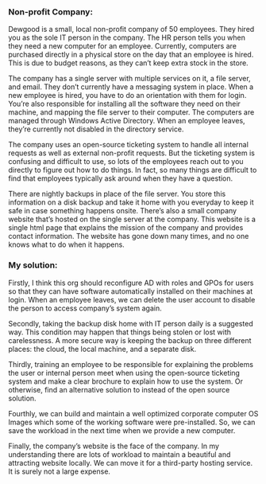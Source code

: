 ### Non-profit Company:

Dewgood is a small, local non-profit company of 50 employees. They hired you as the sole IT person in the company. The HR person tells you when they need a new computer for an employee. Currently, computers are purchased directly in a physical store on the day that an employee is hired. This is due to budget reasons, as they can’t keep extra stock in the store.

The company has a single server with multiple services on it, a file server, and email. They don’t currently have a messaging system in place. When a new employee is hired, you have to do an orientation with them for login. You’re also responsible for installing all the software they need on their machine, and mapping the file server to their computer. The computers are managed through Windows Active Directory. When an employee leaves, they’re currently not disabled in the directory service.

The company uses an open-source ticketing system to handle all internal requests as well as external non-profit requests. But the ticketing system is confusing and difficult to use, so lots of the employees reach out to you directly to figure out how to do things. In fact, so many things are difficult to find that employees typically ask around when they have a question.

There are nightly backups in place of the file server. You store this information on a disk backup and take it home with you everyday to keep it safe in case something happens onsite. There’s also a small company website that’s hosted on the single server at the company. This website is a single html page that explains the mission of the company and provides contact information. The website has gone down many times, and no one knows what to do when it happens.

### My solution:

Firstly, I think this org should reconfigure AD with roles and GPOs for users so that they can have software automatically installed on their machines at login. When an employee leaves, we can delete the user account to disable the person to access company’s system again.

Secondly, taking the backup disk home with IT person daily is a suggested way. This condition may happen that things being stolen or lost with carelessness. A more secure way is keeping the backup on three different places: the cloud, the local machine, and a separate disk.

Thirdly, training an employee to be responsible for explaining the problems the user or internal person meet when using the open-source ticketing system and make a clear brochure to explain how to use the system. Or otherwise, find an alternative solution to instead of the open source solution.

Fourthly, we can build and maintain a well optimized corporate computer OS Images which some of the working software were pre-installed. So, we can save the workload in the next time when we provide a new computer.

Finally, the company’s website is the face of the company. In my understanding there are lots of workload to maintain a beautiful and attracting website locally. We can move it for a third-party hosting service. It is surely not a large expense.
 
